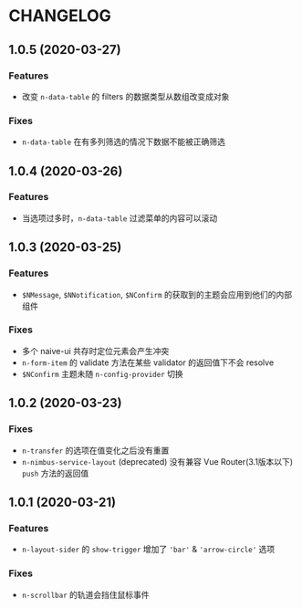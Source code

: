 # CHANGELOG
## 1.0.5 (2020-03-27)
### Features
- 改变 `n-data-table` 的 filters 的数据类型从数组改变成对象
### Fixes
- `n-data-table` 在有多列筛选的情况下数据不能被正确筛选

## 1.0.4 (2020-03-26)
### Features
- 当选项过多时，`n-data-table` 过滤菜单的内容可以滚动

## 1.0.3 (2020-03-25)
### Features
- `$NMessage`, `$NNotification`, `$NConfirm` 的获取到的主题会应用到他们的内部组件

### Fixes
- 多个 naive-ui 共存时定位元素会产生冲突
- `n-form-item` 的 validate 方法在某些 validator 的返回值下不会 resolve
- `$NConfirm` 主题未随 `n-config-provider` 切换

## 1.0.2 (2020-03-23)
### Fixes
- `n-transfer` 的选项在值变化之后没有重置
- `n-nimbus-service-layout` (deprecated) 没有兼容 Vue Router(3.1版本以下) `push` 方法的返回值

## 1.0.1 (2020-03-21)
### Features
- `n-layout-sider` 的 `show-trigger` 增加了 `'bar'` & `'arrow-circle'` 选项
### Fixes
- `n-scrollbar` 的轨道会挡住鼠标事件